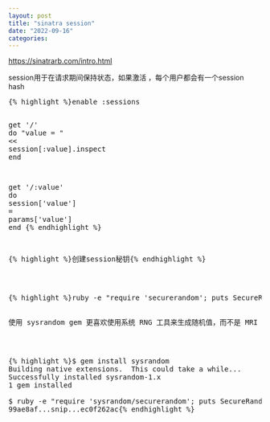 ```yaml
---
layout: post
title: "sinatra session"
date: "2022-09-16"
categories: 
---
```

<p><a href="https://sinatrarb.com/intro.html">https://sinatrarb.com/intro.html</a></p>

<p>session用于在请求期间保持状态，如果激活 ，每个用户都会有一个session hash</p>

<div class="language-ruby highlighter-rouge">
<pre class="highlight">
{% highlight %}<span class="n">enable</span> <span class="ss">:sessions</span>

<span class="n">get</span> <span class="s1">&#39;/&#39;</span> <span class="k">do</span>
  <span class="s2">&quot;value = &quot;</span> <span class="o">&lt;&lt;</span> <span class="n">session</span><span class="p">[</span><span class="ss">:value</span><span class="p">].</span><span class="nf">inspect</span>
<span class="k">end</span>

<span class="n">get</span> <span class="s1">&#39;/:value&#39;</span> <span class="k">do</span>
  <span class="n">session</span><span class="p">[</span><span class="s1">&#39;value&#39;</span><span class="p">]</span> <span class="o">=</span> <span class="n">params</span><span class="p">[</span><span class="s1">&#39;value&#39;</span><span class="p">]</span>
<span class="k">end</span>
{% endhighlight %}

<p>{% highlight %}创建session秘钥{% endhighlight %}</p>

<pre class="highlight">
{% highlight %}ruby -e &quot;require &#39;securerandom&#39;; puts SecureRandom.hex(64)&quot;{% endhighlight %}

<p>使用 sysrandom gem 更喜欢使用系统 RNG 工具来生成随机值，而不是 MRI Ruby 当前默认使用的用户空间 OpenSSL：</p>

<pre class="highlight">
{% highlight %}$ gem install sysrandom
Building native extensions.  This could take a while...
Successfully installed sysrandom-1.x
1 gem installed

$ ruby -e &quot;require &#39;sysrandom/securerandom&#39;; puts SecureRandom.hex(64)&quot;
99ae8af...snip...ec0f262ac{% endhighlight %}

<p>&nbsp;</p>
</div>

